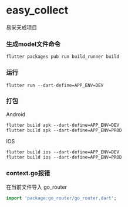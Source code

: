 # easy_collect
易采天成项目

### 生成model文件命令
```shell
flutter packages pub run build_runner build
```

### 运行
```shell
flutter run --dart-define=APP_ENV=DEV
```

### 打包
Android
```shell
flutter build apk --dart-define=APP_ENV=DEV
flutter build apk --dart-define=APP_ENV=PROD
```
IOS
```shell
flutter build ios --dart-define=APP_ENV=DEV
flutter build ios --dart-define=APP_ENV=PROD
```


### context.go报错
在当前文件导入 go_router
```dart
import 'package:go_router/go_router.dart';
```
